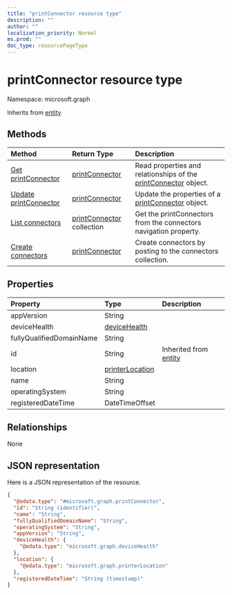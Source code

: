 ```yaml
---
title: "printConnector resource type"
description: ""
author: ""
localization_priority: Normal
ms.prod: ""
doc_type: resourcePageType
---
```


# printConnector resource type


Namespace: microsoft.graph




Inherits from [entity](../resources/entity.md)

## Methods
|Method|Return Type|Description|
|:---|:---|:---|
|[Get printConnector](../api/printconnector-get.md)|[printConnector](../resources/printconnector.md)|Read properties and relationships of the [printConnector](../resources/printconnector.md) object.|
|[Update printConnector](../api/printconnector-update.md)|[printConnector](../resources/printconnector.md)|Update the properties of a [printConnector](../resources/printconnector.md) object.|
|[List connectors](../api/printer-list-connectors.md)|[printConnector](../resources/printconnector.md) collection|Get the printConnectors from the connectors navigation property.|
|[Create connectors](../api/printer-post-connectors.md)|[printConnector](../resources/printconnector.md)|Create connectors by posting to the connectors collection.|

## Properties
|Property|Type|Description|
|:---|:---|:---|
|appVersion|String||
|deviceHealth|[deviceHealth](../resources/devicehealth.md)||
|fullyQualifiedDomainName|String||
|id|String| Inherited from [entity](../resources/entity.md)|
|location|[printerLocation](../resources/printerlocation.md)||
|name|String||
|operatingSystem|String||
|registeredDateTime|DateTimeOffset||

## Relationships
None

## JSON representation
Here is a JSON representation of the resource.
<!-- {
  "blockType": "resource",
  "keyProperty": "id",
  "@odata.type": "microsoft.graph.printConnector",
  "baseType": "microsoft.graph.entity",
  "openType": false
}
-->
``` json
{
  "@odata.type": "#microsoft.graph.printConnector",
  "id": "String (identifier)",
  "name": "String",
  "fullyQualifiedDomainName": "String",
  "operatingSystem": "String",
  "appVersion": "String",
  "deviceHealth": {
    "@odata.type": "microsoft.graph.deviceHealth"
  },
  "location": {
    "@odata.type": "microsoft.graph.printerLocation"
  },
  "registeredDateTime": "String (timestamp)"
}
```

